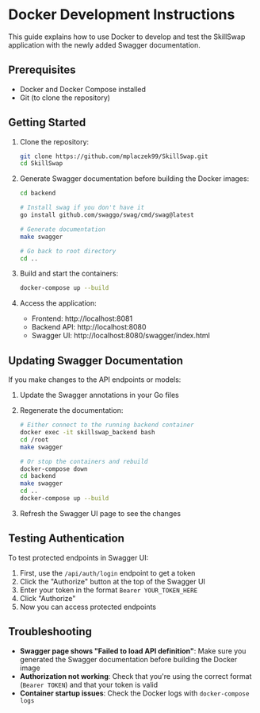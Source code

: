 # Docker Development Instructions

This guide explains how to use Docker to develop and test the SkillSwap application with the newly added Swagger documentation.

## Prerequisites

- Docker and Docker Compose installed
- Git (to clone the repository)

## Getting Started

1. Clone the repository:
   ```bash
   git clone https://github.com/mplaczek99/SkillSwap.git
   cd SkillSwap
   ```

2. Generate Swagger documentation before building the Docker images:
   ```bash
   cd backend
   
   # Install swag if you don't have it
   go install github.com/swaggo/swag/cmd/swag@latest
   
   # Generate documentation
   make swagger
   
   # Go back to root directory
   cd ..
   ```

3. Build and start the containers:
   ```bash
   docker-compose up --build
   ```

4. Access the application:
   - Frontend: http://localhost:8081
   - Backend API: http://localhost:8080
   - Swagger UI: http://localhost:8080/swagger/index.html

## Updating Swagger Documentation

If you make changes to the API endpoints or models:

1. Update the Swagger annotations in your Go files
2. Regenerate the documentation:
   ```bash
   # Either connect to the running backend container
   docker exec -it skillswap_backend bash
   cd /root
   make swagger
   
   # Or stop the containers and rebuild
   docker-compose down
   cd backend
   make swagger
   cd ..
   docker-compose up --build
   ```

3. Refresh the Swagger UI page to see the changes

## Testing Authentication

To test protected endpoints in Swagger UI:

1. First, use the `/api/auth/login` endpoint to get a token
2. Click the "Authorize" button at the top of the Swagger UI
3. Enter your token in the format `Bearer YOUR_TOKEN_HERE`
4. Click "Authorize"
5. Now you can access protected endpoints

## Troubleshooting

- **Swagger page shows "Failed to load API definition"**: Make sure you generated the Swagger documentation before building the Docker image
- **Authorization not working**: Check that you're using the correct format (`Bearer TOKEN`) and that your token is valid
- **Container startup issues**: Check the Docker logs with `docker-compose logs`
